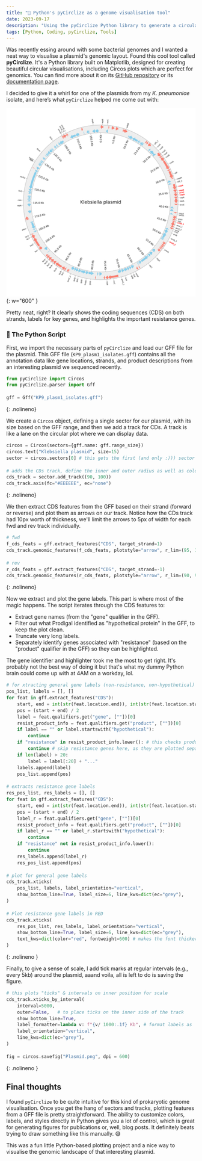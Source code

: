 ```yaml
---
title: "🧬 Python's pyCirclize as a genome visualisation tool"
date: 2023-09-17
description: "Using the pyCirclize Python library to generate a circular genome plot"
tags: [Python, Coding, pyCirclize, Tools]
---
```


Was recently essing around with some bacterial genomes and I wanted a neat way to visualise a plasmid's genomic layout. Found this cool tool called **pyCirclize**. It's a Python library built on Matplotlib, designed for creating beautiful circular visualisations, including Circos plots which are perfect for genomics. You can find more about it on its [GitHub repository](https://github.com/moshi4/pyCirclize) or its [documentation page](https://moshi4.github.io/pyCirclize/). 

I decided to give it a whirl for one of the plasmids from my *K. pneumoniae* isolate, and here’s what `pyCirclize` helped me come out with:

![pyCirclize](assets/images/pyCirclize.png){: w="600" }

Pretty neat, right? It clearly shows the coding sequences (CDS) on both strands, labels for key genes, and highlights the important resistance genes.

### 🐍 The Python Script

First, we import the necessary parts of `pyCirclize` and load our GFF file for the plasmid. This GFF file (`KP9_plasm1_isolates.gff`) contains all the annotation data like gene locations, strands, and product descriptions from an interesting plasmid we sequenced recently.

```python
from pyCirclize import Circos
from pyCirclize.parser import Gff

gff = Gff("KP9_plasm1_isolates.gff")
```
{: .nolineno}

We create a `Circos` object, defining a single sector for our plasmid, with its size based on the GFF range, and then we add a track for CDs. A track is like a lane on the circular plot where we can display data. 

```python
circos = Circos(sectors={gff.name: gff.range_size})
circos.text("Klebsiella plasmid", size=15)
sector = circos.sectors[0] # this gets the first (and only :))) sector

# adds the CDs track, define the inner and outer radius as well as color
cds_track = sector.add_track((90, 100))
cds_track.axis(fc="#EEEEEE", ec="none")
```
{: .nolineno}

We then extract CDS features from the GFF based on their strand (forward or reverse) and plot them as arrows on our track. Notice how the CDs track had 10px worth of thickness, we'll limit the arrows to 5px of width for each fwd and rev track individually.

```python
# fwd
f_cds_feats = gff.extract_features("CDS", target_strand=1)
cds_track.genomic_features(f_cds_feats, plotstyle="arrow", r_lim=(95, 100), fc="salmon")

# rev
r_cds_feats = gff.extract_features("CDS", target_strand=-1)
cds_track.genomic_features(r_cds_feats, plotstyle="arrow", r_lim=(90, 95), fc="skyblue")
```
{: .nolineno}

Now we extract and plot the gene labels. This part is where most of the magic happens. The script iterates through the CDS features to:

  * Extract gene names (from the "gene" qualifier in the GFF).
  * Filter out what Prodigal identified as "hypothetical protein" in the GFF, to keep the plot clean.
  * Truncate very long labels.
  * Separately identify genes associated with "resistance" (based on the "product" qualifier in the GFF) so they can be highlighted. 

The gene identifier and highlighter took me the most to get right. It's probably not the best way of doing it but that's what my dummy Python brain could come up with at 4AM on a workday, lol.


```python
# for xtracting general gene labels (non-resistance, non-hypothetical)
pos_list, labels = [], []
for feat in gff.extract_features("CDS"):
    start, end = int(str(feat.location.end)), int(str(feat.location.start))
    pos = (start + end) / 2
    label = feat.qualifiers.get("gene", [""])[0]
    resist_product_info = feat.qualifiers.get("product", [""])[0]
    if label == "" or label.startswith("hypothetical"):
        continue
    if "resistance" in resist_product_info.lower(): # this checks product info for resistance
        continue # skip resistance genes here, as they are plotted separately
    if len(label) > 20:
        label = label[:20] + "..."
    labels.append(label)
    pos_list.append(pos)

# extracts resistance gene labels
res_pos_list, res_labels = [], []
for feat in gff.extract_features("CDS"):
    start, end = int(str(feat.location.end)), int(str(feat.location.start))
    pos = (start + end) / 2
    label_r = feat.qualifiers.get("gene", [""])[0] 
    resist_product_info = feat.qualifiers.get("product", [""])[0]
    if label_r == "" or label_r.startswith("hypothetical"):
        continue
    if "resistance" not in resist_product_info.lower():
        continue 
    res_labels.append(label_r)
    res_pos_list.append(pos)

# plot for general gene labels
cds_track.xticks(
    pos_list, labels, label_orientation="vertical",
    show_bottom_line=True, label_size=6, line_kws=dict(ec="grey"),
)

# Plot resistance gene labels in RED
cds_track.xticks(
    res_pos_list, res_labels, label_orientation="vertical",
    show_bottom_line=True, label_size=6, line_kws=dict(ec="grey"),
    text_kws=dict(color="red", fontweight=600) # makes the font thicker, "bold" didn't work
)
```
{: .nolineno }

Finally, to give a sense of scale, I add tick marks at regular intervals (e.g., every 5kb) around the plasmid, aaand voila, all is left to do is saving the figure.

```python
# this plots "ticks" & intervals on inner position for scale
cds_track.xticks_by_interval(
    interval=5000, 
    outer=False,   # to place ticks on the inner side of the track
    show_bottom_line=True,
    label_formatter=lambda v: f"{v/ 1000:.1f} Kb", # format labels as 'X.Y Kb'
    label_orientation="vertical",
    line_kws=dict(ec="grey"),
)

fig = circos.savefig("Plasmid.png", dpi = 600)
```
{: .nolineno }

## Final thoughts

I found `pyCirclize` to be quite intuitive for this kind of prokaryotic genome visualisation. Once you get the hang of sectors and tracks, plotting features from a GFF file is pretty straightforward. The ability to customize colors, labels, and styles directly in Python gives you a lot of control, which is great for generating figures for publications or, well, blog posts. It definitely beats trying to draw something like this manually. 😅

This was a fun little Python-based plotting project and a nice way to visualise the genomic landscape of that interesting plasmid.

